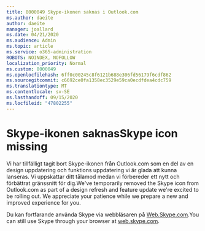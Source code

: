 ```yaml
---
title: 8000049 Skype-ikonen saknas i Outlook.com
ms.author: daeite
author: daeite
manager: joallard
ms.date: 04/21/2020
ms.audience: Admin
ms.topic: article
ms.service: o365-administration
ROBOTS: NOINDEX, NOFOLLOW
localization_priority: Normal
ms.custom: 8000049
ms.openlocfilehash: 6ff0c00245c8f6121b688e306fd56179f6cdf862
ms.sourcegitcommit: c6692ce0fa1358ec3529e59ca0ecdfdea4cdc759
ms.translationtype: MT
ms.contentlocale: sv-SE
ms.lasthandoff: 09/15/2020
ms.locfileid: "47802255"
---
```

# <a name="skype-icon-missing"></a><span data-ttu-id="b3bc4-102">Skype-ikonen saknas</span><span class="sxs-lookup"><span data-stu-id="b3bc4-102">Skype icon missing</span></span>

<span data-ttu-id="b3bc4-103">Vi har tillfälligt tagit bort Skype-ikonen från Outlook.com som en del av en design uppdatering och funktions uppdatering vi är glada att kunna lanseras. Vi uppskattar ditt tålamod medan vi förbereder ett nytt och förbättrat gränssnitt för dig.</span><span class="sxs-lookup"><span data-stu-id="b3bc4-103">We've temporarily removed the Skype icon from Outlook.com as part of a design refresh and feature update we're excited to be rolling out. We appreciate your patience while we prepare a new and improved experience for you.</span></span>

<span data-ttu-id="b3bc4-104">Du kan fortfarande använda Skype via webbläsaren på [Web.Skype.com](https://web.skype.com).</span><span class="sxs-lookup"><span data-stu-id="b3bc4-104">You can still use Skype through your browser at [web.skype.com](https://web.skype.com).</span></span>